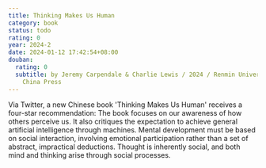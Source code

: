 ```yaml
---
title: Thinking Makes Us Human
category: book
status: todo
rating: 0
year: 2024-2
date: 2024-01-12 17:42:54+08:00
douban:
  rating: 0
  subtitle: by Jeremy Carpendale & Charlie Lewis / 2024 / Renmin University of
    China Press
---
```


Via Twitter, a new Chinese book 'Thinking Makes Us Human' receives a four-star recommendation: The book focuses on our awareness of how others perceive us. It also critiques the expectation to achieve general artificial intelligence through machines. Mental development must be based on social interaction, involving emotional participation rather than a set of abstract, impractical deductions. Thought is inherently social, and both mind and thinking arise through social processes.
